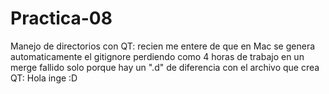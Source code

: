 # Practica-08
Manejo de directorios con QT:
recien me entere de que en Mac se genera automaticamente el 
gitignore perdiendo como 4 horas de trabajo en un merge fallido 
solo porque hay un ".d" de diferencia con el archivo que crea QT:
Hola inge :D

